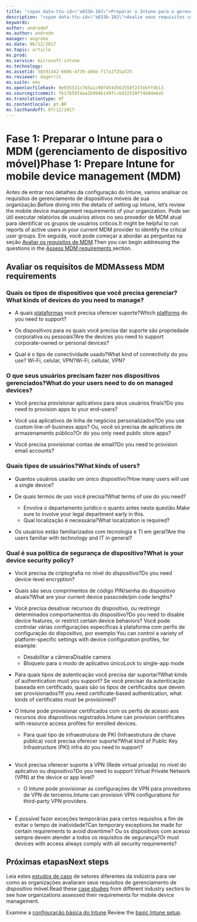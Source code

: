 ```yaml
---
title: "<span data-ttu-id=\"a033b-101\">Preparar o Intune para o gerenciamento de dispositivo móvel</span><span class=\"sxs-lookup\"><span data-stu-id=\"a033b-101\">Prepare Intune for mobile device management</span></span>"
description: "<span data-ttu-id=\"a033b-102\">Avalie seus requisitos comerciais e técnicos antes de migrar para o Intune.</span><span class=\"sxs-lookup\"><span data-stu-id=\"a033b-102\">Evaluate your business and technical requirements before migrating to Intune.</span></span>"
keywords: 
author: andredm7
ms.author: andredm
manager: angrobe
ms.date: 06/12/2017
ms.topic: article
ms.prod: 
ms.service: microsoft-intune
ms.technology: 
ms.assetid: 58591442-6606-4f39-a06b-f17a1f25af25
ms.reviewer: dagerrit
ms.suite: ems
ms.openlocfilehash: 9e935531c785a1c907454d563550f237ebffdb13
ms.sourcegitcommit: fb17b59f4aa2b994b149fcc6d32520f74b0de6a5
ms.translationtype: HT
ms.contentlocale: pt-BR
ms.lasthandoff: 07/12/2017
---
```

# <a name="phase-1-prepare-intune-for-mobile-device-management-mdm"></a><span data-ttu-id="a033b-103">Fase 1: Preparar o Intune para o MDM (gerenciamento de dispositivo móvel)</span><span class="sxs-lookup"><span data-stu-id="a033b-103">Phase 1: Prepare Intune for mobile device management (MDM)</span></span>

<span data-ttu-id="a033b-104">Antes de entrar nos detalhes da configuração do Intune, vamos analisar os requisitos de gerenciamento de dispositivos móveis de sua organização.</span><span class="sxs-lookup"><span data-stu-id="a033b-104">Before diving into the details of setting up Intune, let’s review the mobile device management requirements of your organization.</span></span> <span data-ttu-id="a033b-105">Pode ser útil executar relatórios de usuários ativos no seu provedor de MDM atual para identificar os grupos de usuários críticos.</span><span class="sxs-lookup"><span data-stu-id="a033b-105">It might be helpful to run reports of active users in your current MDM provider to identify the critical user groups.</span></span> <span data-ttu-id="a033b-106">Em seguida, você pode começar a abordar as perguntas na seção [Avaliar os requisitos de MDM](migration-guide-prepare.md#assess-mdm-requirements).</span><span class="sxs-lookup"><span data-stu-id="a033b-106">Then you can begin addressing the questions in the [Assess MDM requirements ](migration-guide-prepare.md#assess-mdm-requirements) section.</span></span>

## <a name="assess-mdm-requirements"></a><span data-ttu-id="a033b-107">Avaliar os requisitos de MDM</span><span class="sxs-lookup"><span data-stu-id="a033b-107">Assess MDM requirements</span></span>

### <a name="what-kinds-of-devices-do-you-need-to-manage"></a><span data-ttu-id="a033b-108">Quais os tipos de dispositivos que você precisa gerenciar?</span><span class="sxs-lookup"><span data-stu-id="a033b-108">What kinds of devices do you need to manage?</span></span>

-   <span data-ttu-id="a033b-109">A quais [plataformas](supported-devices-browsers.md) você precisa oferecer suporte?</span><span class="sxs-lookup"><span data-stu-id="a033b-109">Which [platforms](supported-devices-browsers.md) do you need to support?</span></span>

-   <span data-ttu-id="a033b-110">Os dispositivos para os quais você precisa dar suporte são propriedade corporativa ou pessoais?</span><span class="sxs-lookup"><span data-stu-id="a033b-110">Are the devices you need to support corporate-owned or personal devices?</span></span>

-   <span data-ttu-id="a033b-111">Qual é o tipo de conectividade usado?</span><span class="sxs-lookup"><span data-stu-id="a033b-111">What kind of connectivity do you use?</span></span> <span data-ttu-id="a033b-112">Wi-Fi, celular, VPN?</span><span class="sxs-lookup"><span data-stu-id="a033b-112">Wi-Fi, cellular, VPN?</span></span>

### <a name="what-do-your-users-need-to-do-on-managed-devices"></a><span data-ttu-id="a033b-113">O que seus usuários precisam fazer nos dispositivos gerenciados?</span><span class="sxs-lookup"><span data-stu-id="a033b-113">What do your users need to do on managed devices?</span></span>

-   <span data-ttu-id="a033b-114">Você precisa provisionar aplicativos para seus usuários finais?</span><span class="sxs-lookup"><span data-stu-id="a033b-114">Do you need to provision apps to your end-users?</span></span>

-   <span data-ttu-id="a033b-115">Você usa aplicativos de linha de negócios personalizados?</span><span class="sxs-lookup"><span data-stu-id="a033b-115">Do you use custom line-of-business apps?</span></span> <span data-ttu-id="a033b-116">Ou, você só precisa de aplicativos de armazenamento público?</span><span class="sxs-lookup"><span data-stu-id="a033b-116">Or do you only need public store apps?</span></span>

-   <span data-ttu-id="a033b-117">Você precisa provisionar contas de email?</span><span class="sxs-lookup"><span data-stu-id="a033b-117">Do you need to provision email accounts?</span></span>

### <a name="what-kinds-of-users"></a><span data-ttu-id="a033b-118">Quais tipos de usuários?</span><span class="sxs-lookup"><span data-stu-id="a033b-118">What kinds of users?</span></span>

-   <span data-ttu-id="a033b-119">Quantos usuários usarão um único dispositivo?</span><span class="sxs-lookup"><span data-stu-id="a033b-119">How many users will use a single device?</span></span>

-   <span data-ttu-id="a033b-120">De quais termos de uso você precisa?</span><span class="sxs-lookup"><span data-stu-id="a033b-120">What terms of use do you need?</span></span>

    -   <span data-ttu-id="a033b-121">Envolva o departamento jurídico o quanto antes nesta questão.</span><span class="sxs-lookup"><span data-stu-id="a033b-121">Make sure to involve your legal department early in this.</span></span>
    -   <span data-ttu-id="a033b-122">Qual localização é necessária?</span><span class="sxs-lookup"><span data-stu-id="a033b-122">What localization is required?</span></span>

-   <span data-ttu-id="a033b-123">Os usuários estão familiarizados com tecnologia e TI em geral?</span><span class="sxs-lookup"><span data-stu-id="a033b-123">Are the users familiar with technology and IT in general?</span></span>

### <a name="what-is-your-device-security-policy"></a><span data-ttu-id="a033b-124">Qual é sua política de segurança de dispositivo?</span><span class="sxs-lookup"><span data-stu-id="a033b-124">What is your device security policy?</span></span>

-   <span data-ttu-id="a033b-125">Você precisa de criptografia no nível do dispositivo?</span><span class="sxs-lookup"><span data-stu-id="a033b-125">Do you need device-level encryption?</span></span>

-   <span data-ttu-id="a033b-126">Quais são seus comprimentos de código PIN/senha do dispositivo atuais?</span><span class="sxs-lookup"><span data-stu-id="a033b-126">What are your current device passcode/pin code lengths?</span></span>

-   <span data-ttu-id="a033b-127">Você precisa desativar recursos do dispositivo, ou restringir determinados comportamentos do dispositivo?</span><span class="sxs-lookup"><span data-stu-id="a033b-127">Do you need to disable device features, or restrict certain device behaviors?</span></span> <span data-ttu-id="a033b-128">Você pode controlar várias configurações específicas à plataforma com perfis de configuração do dispositivo, por exemplo:</span><span class="sxs-lookup"><span data-stu-id="a033b-128">You can control a variety of platform-specific settings with device configuration profiles, for example:</span></span>
      - <span data-ttu-id="a033b-129">Desabilitar a câmera</span><span class="sxs-lookup"><span data-stu-id="a033b-129">Disable camera</span></span>
      - <span data-ttu-id="a033b-130">Bloqueio para o modo de aplicativo único</span><span class="sxs-lookup"><span data-stu-id="a033b-130">Lock to single-app mode</span></span><br/>

-   <span data-ttu-id="a033b-131">Para quais tipos de autenticação você precisa dar suportar?</span><span class="sxs-lookup"><span data-stu-id="a033b-131">What kinds of authentication must you support?</span></span> <span data-ttu-id="a033b-132">Se você precisar da autenticação baseada em certificado, quais são os tipos de certificados que devem ser provisionados?</span><span class="sxs-lookup"><span data-stu-id="a033b-132">If you need certificate-based authentication, what kinds of certificates must be provisioned?</span></span>
  - <span data-ttu-id="a033b-133">O Intune pode provisionar certificados com os perfis de acesso aos recursos dos dispositivos registrados.</span><span class="sxs-lookup"><span data-stu-id="a033b-133">Intune can provision certificates with resource access profiles for enrolled devices.</span></span>
    -   <span data-ttu-id="a033b-134">Para qual tipo de infraestrutura de PKI (Infraestrutura de chave pública) você precisa oferecer suporte?</span><span class="sxs-lookup"><span data-stu-id="a033b-134">What kind of Public Key Infrastructure (PKI) infra do you need to support?</span></span>
<br></br>
-   <span data-ttu-id="a033b-135">Você precisa oferecer suporte à VPN (Rede virtual privada) no nível do aplicativo ou dispositivo?</span><span class="sxs-lookup"><span data-stu-id="a033b-135">Do you need to support Virtual Private Network (VPN) at the device or app level?</span></span>

    -   <span data-ttu-id="a033b-136">O Intune pode provisionar as configurações de VPN para provedores de VPN de terceiros.</span><span class="sxs-lookup"><span data-stu-id="a033b-136">Intune can provision VPN configurations for third-party VPN providers.</span></span>
<br/><br/>
-   <span data-ttu-id="a033b-137">É possível fazer exceções temporárias para certos requisitos a fim de evitar o tempo de inatividade?</span><span class="sxs-lookup"><span data-stu-id="a033b-137">Can temporary exceptions be made for certain requirements to avoid downtime?</span></span> <span data-ttu-id="a033b-138">Ou os dispositivos com acesso sempre devem atender a todos os requisitos de segurança?</span><span class="sxs-lookup"><span data-stu-id="a033b-138">Or must devices with access always comply with all security requirements?</span></span>

## <a name="next-steps"></a><span data-ttu-id="a033b-139">Próximas etapas</span><span class="sxs-lookup"><span data-stu-id="a033b-139">Next steps</span></span>
<span data-ttu-id="a033b-140">Leia estes [estudos de caso](https://customers.microsoft.com/story/mwh-global-now-part-of-stantec-secures-mobile-devices-with-intune) de setores diferentes da indústria para ver como as organizações avaliaram seus requisitos de gerenciamento de dispositivo móvel.</span><span class="sxs-lookup"><span data-stu-id="a033b-140">Read these [case studies](https://customers.microsoft.com/story/mwh-global-now-part-of-stantec-secures-mobile-devices-with-intune) from different industry sectors to see how organizations assessed their requirements for mobile device management.</span></span>

<span data-ttu-id="a033b-141">Examine a [configuração básica do Intune](migration-guide-setup.md).</span><span class="sxs-lookup"><span data-stu-id="a033b-141">Review the [basic Intune setup](migration-guide-setup.md).</span></span>
